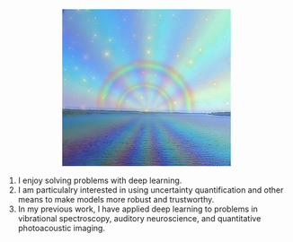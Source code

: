 <div align="center">
  <img src="readme.jpg" width="300">
</div>

<ol>
<li>I enjoy solving problems with deep learning.</li>
<li>I am particulalry interested in using uncertainty quantification and other means to make models more robust and trustworthy.</li>
<li>In my previous work, I have applied deep learning to problems in vibrational spectroscopy, auditory neuroscience, and quantitative photoacoustic imaging.</li>
</ol>




